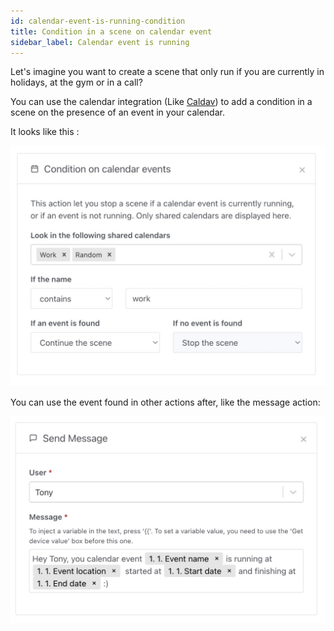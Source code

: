 ```yaml
---
id: calendar-event-is-running-condition
title: Condition in a scene on calendar event
sidebar_label: Calendar event is running
---
```


Let's imagine you want to create a scene that only run if you are currently in holidays, at the gym or in a call?

You can use the calendar integration (Like [Caldav](/docs/integrations/caldav)) to add a condition in a scene on the presence of an event in your calendar.

It looks like this :

![Calendar event is running condition](../../static/img/docs/en/scenes/calendar-event-is-running/calendar-event-is-running.jpg)

You can use the event found in other actions after, like the message action:

![Using variable in message](../../static/img/docs/en/scenes/calendar-event-is-running/msg-calendar-is-running-en.jpg)
